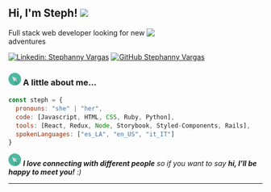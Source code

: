 <h2> Hi, I'm Steph! <img src="https://media.giphy.com/media/mGcNjsfWAjY5AEZNw6/giphy.gif" width="50"></h2>
<img align='right' src="images/girl-laptop.gif" width="230">
<p>Full stack web developer looking for new adventures</p>

[![Linkedin: Stephanny Vargas](https://img.shields.io/badge/-stephannyvargas-blue?style=flat-square&logo=Linkedin&logoColor=white&link=https://www.linkedin.com/in/stephannyvargas/)](https://www.linkedin.com/in/stephannyvargas/)
[![GitHub Stephanny Vargas](https://img.shields.io/github/followers/stephv729?label=follow&style=social)](https://github.com/stephv729)


### <img src="images/bullet-point.png" width="25"> A little about me...  

```javascript
const steph = {
  pronouns: "she" | "her",
  code: [Javascript, HTML, CSS, Ruby, Python],
  tools: [React, Redux, Node, Storybook, Styled-Components, Rails],
  spokenLanguages: ["es_LA", "en_US", "it_IT"]
}
```

<img src="images/bullet-point.png" width="25"> <em><b>I love connecting with different people</b> so if you want to say <b>hi, I'll be happy to meet you!</b> :)</em>

---
